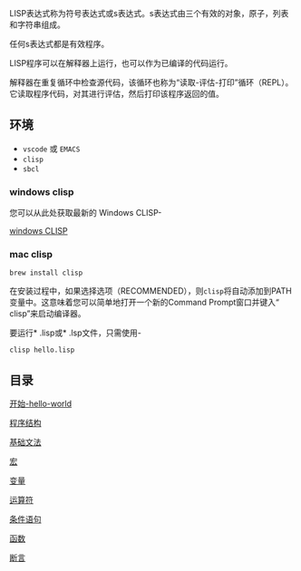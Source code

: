 LISP表达式称为符号表达式或s表达式。s表达式由三个有效的对象，原子，列表和字符串组成。

任何s表达式都是有效程序。

LISP程序可以在解释器上运行，也可以作为已编译的代码运行。

解释器在重复循环中检查源代码，该循环也称为“读取-评估-打印”循环（REPL）。它读取程序代码，对其进行评估，然后打印该程序返回的值。


## 环境

- `vscode` 或 `EMACS`
- `clisp`
- `sbcl`


### windows clisp 

您可以从此处获取最新的 Windows CLISP- 

[windows CLISP](https://sourceforge.net/projects/clisp/files/latest/download)


### mac clisp

```
brew install clisp
```

在安装过程中，如果选择选项（RECOMMENDED），则`clisp`将自动添加到PATH变量中。这意味着您可以简单地打开一个新的Command Prompt窗口并键入“ clisp”来启动编译器。

要运行* .lisp或* .lsp文件，只需使用-

```
clisp hello.lisp
```

## 目录

[开始-hello-world](start/main.lisp)

[程序结构](./programConstruct/README.md)

[基础文法](./lisp_basic_syntax/README.md)

[宏](./lisp_macros/README.md)

[变量](./lisp_variables/README.md)

[运算符](./lisp_operators/README.md)

[条件语句](./lisp_decisions/README.md)

[函数](./lisp_function/)

[断言](./lisp_predicates/)
